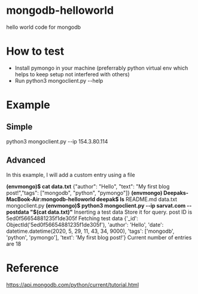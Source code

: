 # mongodb-helloworld
hello world code for mongodb 

# How to test

* Install pymongo in your machine (preferrably python virtual env which helps to keep setup not interfered with others)
* Run python3 mongoclient.py --help

# Example

## Simple
python3 mongoclient.py --ip 154.3.80.114

## Advanced
In this example, I will add a custom entry using a file

**(envmongo)$ cat data.txt**
{"author": "Hello", "text": "My first blog post!","tags": ["mongodb", "python", "pymongo"]}
**(envmongo) Deepaks-MacBook-Air:mongodb-helloworld deepak$ ls**
README.md	data.txt	mongoclient.py
**(envmongo)$ python3 mongoclient.py --ip sarvat.com --postdata  "$(cat data.txt)"**
Inserting a test data
Store it for query. post ID is 5ed0f56654881235f1de305f 
Fetching test data
{'_id': ObjectId('5ed0f56654881235f1de305f'),
 'author': 'Hello',
 'date': datetime.datetime(2020, 5, 29, 11, 43, 34, 9000),
 'tags': ['mongodb', 'python', 'pymongo'],
 'text': 'My first blog post!'}
Current number of entries are 18


# Reference

https://api.mongodb.com/python/current/tutorial.html
